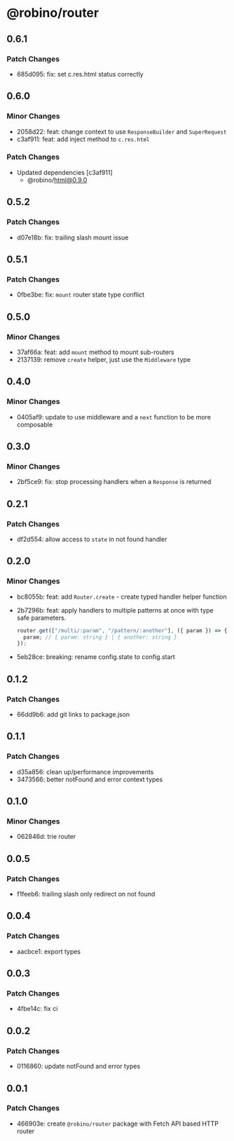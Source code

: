 # @robino/router

## 0.6.1

### Patch Changes

- 685d095: fix: set c.res.html status correctly

## 0.6.0

### Minor Changes

- 2058d22: feat: change context to use `ResponseBuilder` and `SuperRequest`
- c3af911: feat: add inject method to `c.res.html`

### Patch Changes

- Updated dependencies [c3af911]
  - @robino/html@0.9.0

## 0.5.2

### Patch Changes

- d07e18b: fix: trailing slash mount issue

## 0.5.1

### Patch Changes

- 0fbe3be: fix: `mount` router state type conflict

## 0.5.0

### Minor Changes

- 37af66a: feat: add `mount` method to mount sub-routers
- 2137139: remove `create` helper, just use the `Middleware` type

## 0.4.0

### Minor Changes

- 0405af9: update to use middleware and a `next` function to be more composable

## 0.3.0

### Minor Changes

- 2bf5ce9: fix: stop processing handlers when a `Response` is returned

## 0.2.1

### Patch Changes

- df2d554: allow access to `state` in not found handler

## 0.2.0

### Minor Changes

- bc8055b: feat: add `Router.create` - create typed handler helper function
- 2b7296b: feat: apply handlers to multiple patterns at once with type safe parameters.

  ```ts
  router.get(["/multi/:param", "/pattern/:another"], ({ param }) => {
  	param; // { param: string } | { another: string }
  });
  ```

- 5eb28ce: breaking: rename config.state to config.start

## 0.1.2

### Patch Changes

- 66dd9b6: add git links to package.json

## 0.1.1

### Patch Changes

- d35a856: clean up/performance improvements
- 3473566: better notFound and error context types

## 0.1.0

### Minor Changes

- 062846d: trie router

## 0.0.5

### Patch Changes

- f1feeb6: trailing slash only redirect on not found

## 0.0.4

### Patch Changes

- aacbce1: export types

## 0.0.3

### Patch Changes

- 4fbe14c: fix ci

## 0.0.2

### Patch Changes

- 0116860: update notFound and error types

## 0.0.1

### Patch Changes

- 466903e: create `@robino/router` package with Fetch API based HTTP router
